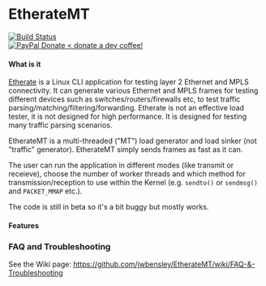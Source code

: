 # EtherateMT

[![Build Status](https://travis-ci.org/jwbensley/EtherateMT.svg?branch=master)](https://travis-ci.org/jwbensley/EtherateMT)  
[![PayPal Donate](https://img.shields.io/badge/paypal-donate-green.svg) < donate a dev coffee!](https://www.paypal.com/cgi-bin/webscr?cmd=_donations&business=james%2Bpaypal%40bensley%2eme&lc=GB&item_name=EtherateMT&currency_code=GBP)  


#### What is it


[Etherate](https://github.com/jwbensley/Etherate) is a Linux CLI application for testing layer 2 Ethernet and MPLS connectivity. It can generate various Ethernet and MPLS frames for testing different devices such as switches/routers/firewalls etc, to test traffic parsing/matching/filtering/forwarding. Etherate is not an effective load tester, it is not designed for high performance. It is designed for testing many traffic parsing scenarios.  

EtherateMT is a multi-threaded ("MT") load generator and load sinker (not "traffic" generator). EtherateMT simply sends frames as fast as it can.  

The user can run the application in different modes (like transmit or receieve), choose the number of worker threads and which method for transmission/reception to use within the Kernel (e.g. `sendto()` or `sendmsg()` and `PACKET_MMAP` etc.).  

The code is still in beta so it's a bit buggy but mostly works.


#### Features



### FAQ and Troubleshooting

See the Wiki page: https://github.com/jwbensley/EtherateMT/wiki/FAQ-&-Troubleshooting
 